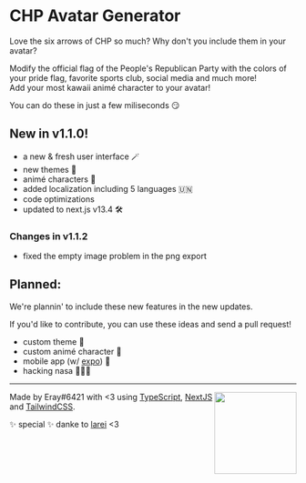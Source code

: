 # **CHP Avatar Generator**
Love the six arrows of CHP so much? Why don't you include them in your avatar?

Modify the official flag of the People's Republican Party with the colors of your pride flag, favorite sports club, social media and much more! <br />
Add your most kawaii animé character to your avatar!

You can do these in just a few miliseconds 😏

## **New in v1.1.0!**
- a new & fresh user interface 🪄
- new themes 🎨
- animé characters 🎎
- added localization including 5 languages 🇺🇳
- code optimizations
- updated to next.js v13.4 🛠️

### Changes in v1.1.2
- fixed the empty image problem in the png export

## **Planned:**
We're plannin' to include these new features in the new updates.

If you'd like to contribute, you can use these ideas and send a pull request!

- custom theme 🎨
- custom animé character 🎎
- mobile app (w/ [expo](https://expo.dev/)) 📱
- hacking nasa 🧑🏼‍💻

----
<a href="https://github.com/Eray6421/"><img src="https://cdn.upload.systems/uploads/HORxCvLL.png" align="right" style="width: 15vw" /></a>
Made by Eray#6421 with <3 using [TypeScript](https://typescriptlang.org/), [NextJS](https://nextjs.org/) and [TailwindCSS](https://tailwindcss.com/).

✨ special ✨ danke to [larei](https://github.com/lareithen/) <3
